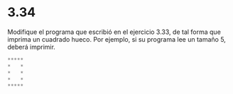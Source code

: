 # 3.34 

Modifique el programa que escribió en el ejercicio 3.33, de tal forma que imprima un cuadrado hueco. Por ejemplo, si su programa lee un tamaño 5, deberá imprimir.
``` c
*****
*   *
*   *
*   *
*****

